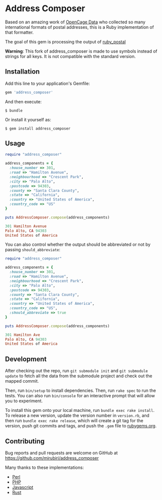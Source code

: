 # Address Composer

Based on an amazing work of [OpenCage Data](https://github.com/OpenCageData/address-formatting/)
who collected so many international formats of postal addresses, this is a Ruby implementation
of that formatter.

The goal of this gem is processing the output of [ruby_postal](https://github.com/openvenues/ruby_postal)

**Warning**: This fork of address_composer is made to use symbols instead of strings for all keys. It is not compatible with the standard version.

## Installation

Add this line to your application's Gemfile:

```ruby
gem 'address_composer'
```

And then execute:

    $ bundle

Or install it yourself as:

    $ gem install address_composer

## Usage

```ruby
require "address_composer"

address_components = {
  :house_number => 301,
  :road => "Hamilton Avenue",
  :neighbourhood => "Crescent Park",
  :city => "Palo Alto",
  :postcode => 94303,
  :county => "Santa Clara County",
  :state => "California",
  :country => "United States of America",
  :country_code => "US"
}

puts AddressComposer.compose(address_components)

301 Hamilton Avenue
Palo Alto, CA 94303
United States of America
```

You can also control whether the output should be abbreviated or not by passing `should_abbreviate`:

```ruby
require "address_composer"

address_components = {
  :house_number => 301,
  :road => "Hamilton Avenue",
  :neighbourhood => "Crescent Park",
  :city => "Palo Alto",
  :postcode => 94303,
  :county => "Santa Clara County",
  :state => "California",
  :country => "United States of America",
  :country_code => "US",
  :should_abbreviate => true
}

puts AddressComposer.compose(address_components)

301 Hamilton Ave
Palo Alto, CA 94303
United States of America

```

## Development

After checking out the repo, run `git submodule init` and `git submodule update` to fetch all the data from the submodule project and check out the mapped commit.

Then, run `bin/setup` to install dependencies. Then, run `rake spec` to run the tests. You can also run `bin/console` for an interactive prompt that will allow you to experiment.

To install this gem onto your local machine, run `bundle exec rake install`. To release a new version, update the version number in `version.rb`, and then run `bundle exec rake release`, which will create a git tag for the version, push git commits and tags, and push the `.gem` file to [rubygems.org](https://rubygems.org).

## Contributing

Bug reports and pull requests are welcome on GitHub at https://github.com/mirubiri/address_composer



Many thanks to these implementations:

- [Perl](https://github.com/OpenCageData/perl-Geo-Address-Formatter)
- [PHP](https://github.com/predicthq/address-formatter-php)
- [Javascript](https://github.com/fragaria/address-formatter)
- [Rust](https://github.com/CanalTP/address-formatter-rs)

